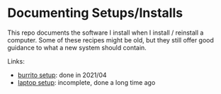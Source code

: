 # Documenting Setups/Installs

This repo documents the software I install when I install / reinstall a computer. Some of these recipes might be old, but they still offer good guidance to what a new system should contain.

Links:
- [burrito setup](burrito.md): done in 2021/04
- [laptop setup](laptop.md): incomplete, done a long time ago